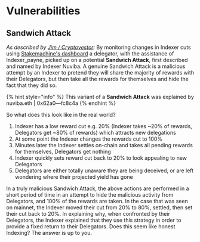 # Vulnerabilities

## **Sandwich Attack**

_As described by_ [_Jim / Cryptovestor_](https://forum.thegraph.com/t/this-month-in-graph-indexing-january-edition/1041)_:_ By monitoring changes in Indexer cuts using [Stakemachine's dashboard](https://thegraph.stake-machine.com/?orgId=1&refresh=5m) a delegator, with the assistance of Indexer\_payne, picked up on a potential **Sandwich Attack**, first described and named by Indexer Nuviba. A genuine Sandwich Attack is a malicious attempt by an Indexer to pretend they will share the majority of rewards with their Delegators, but then take all the rewards for themselves and hide the fact that they did so.

{% hint style="info" %}
This variant of a **Sandwich Attack** was explained by nuviba.eth \| 0x62a0—fc8c4a
{% endhint %}

So what does this look like in the real world?

1. Indexer has a low reward cut e.g. 20% \(Indexer takes ~20% of rewards, Delegators get ~80% of rewards\) which attracts new delegations
2. At some point the Indexer changes the rewards cut to 100% 
3. Minutes later the Indexer settles on-chain and takes all pending rewards for themselves, Delegators get nothing 
4. Indexer quickly sets reward cut back to 20% to look appealing to new Delegators 
5. Delegators are either totally unaware they are being deceived, or are left wondering where their projected yield has gone 

In a truly malicious Sandwich Attack, the above actions are performed in a short period of time in an attempt to hide the malicious activity from Delegators, and 100% of the rewards are taken. In the case that was seen on mainnet, the Indexer moved their cut from 20% to 80%, settled, then set their cut back to 20%. In explaining why, when confronted by their Delegators, the Indexer explained that they use this strategy in order to provide a fixed return to their Delegators. Does this seem like honest Indexing? The answer is up to you.

